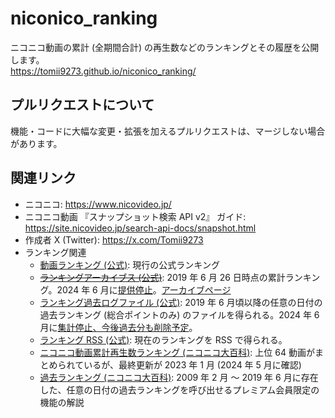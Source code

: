 # niconico_ranking

ニコニコ動画の累計 (全期間合計) の再生数などのランキングとその履歴を公開します。  
https://tomii9273.github.io/niconico_ranking/

## プルリクエストについて

機能・コードに大幅な変更・拡張を加えるプルリクエストは、マージしない場合があります。

## 関連リンク

- ニコニコ: https://www.nicovideo.jp/
- ニコニコ動画 『スナップショット検索 API v2』 ガイド: https://site.nicovideo.jp/search-api-docs/snapshot.html
- 作成者 X (Twitter): https://x.com/Tomii9273
- ランキング関連
  - [動画ランキング (公式)](https://www.nicovideo.jp/ranking): 現行の公式ランキング
  - ~~[ランキングアーカイブス (公式)](https://site.nicovideo.jp/ranking_archives)~~: 2019 年 6 月 26 日時点の累計ランキング。2024 年 6 月に[提供停止](https://blog.nicovideo.jp/niconews/225266.html)。[アーカイブページ](https://web.archive.org/web/20240330061544/https://site.nicovideo.jp/ranking_archives/)
  - [ランキング過去ログファイル (公式)](https://dwango.github.io/niconico/genre_ranking/ranking_log/): 2019 年 6 月頃以降の任意の日付の過去ランキング (総合ポイントのみ) のファイルを得られる。2024 年 6 月に[集計停止、今後過去分も削除予定](https://blog.nicovideo.jp/niconews/225266.html)。
  - [ランキング RSS (公式)](https://dwango.github.io/niconico/genre_ranking/ranking_log/): 現在のランキングを RSS で得られる。
  - [ニコニコ動画累計再生数ランキング (ニコニコ大百科)](https://dic.nicovideo.jp/a/%E3%83%8B%E3%82%B3%E3%83%8B%E3%82%B3%E5%8B%95%E7%94%BB%E7%B4%AF%E8%A8%88%E5%86%8D%E7%94%9F%E6%95%B0%E3%83%A9%E3%83%B3%E3%82%AD%E3%83%B3%E3%82%B0): 上位 64 動画がまとめられているが、最終更新が 2023 年 1 月 (2024 年 5 月に確認)
  - [過去ランキング (ニコニコ大百科)](https://dic.nicovideo.jp/a/%E9%81%8E%E5%8E%BB%E3%83%A9%E3%83%B3%E3%82%AD%E3%83%B3%E3%82%B0): 2009 年 2 月 ～ 2019 年 6 月に存在した、任意の日付の過去ランキングを呼び出せるプレミアム会員限定の機能の解説
